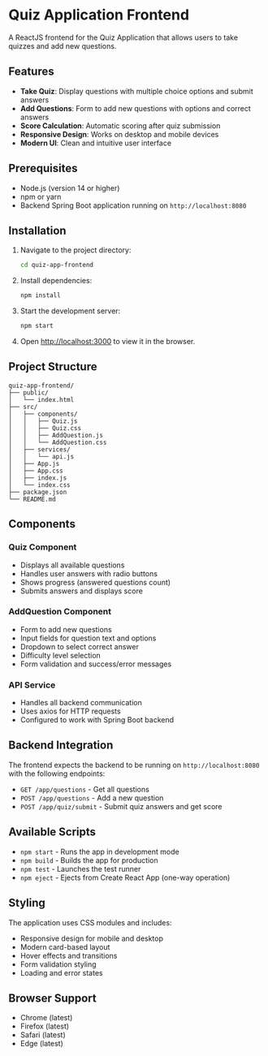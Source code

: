 # Quiz Application Frontend

A ReactJS frontend for the Quiz Application that allows users to take quizzes and add new questions.

## Features

- **Take Quiz**: Display questions with multiple choice options and submit answers
- **Add Questions**: Form to add new questions with options and correct answers
- **Score Calculation**: Automatic scoring after quiz submission
- **Responsive Design**: Works on desktop and mobile devices
- **Modern UI**: Clean and intuitive user interface

## Prerequisites

- Node.js (version 14 or higher)
- npm or yarn
- Backend Spring Boot application running on `http://localhost:8080`

## Installation

1. Navigate to the project directory:
   ```bash
   cd quiz-app-frontend
   ```

2. Install dependencies:
   ```bash
   npm install
   ```

3. Start the development server:
   ```bash
   npm start
   ```

4. Open [http://localhost:3000](http://localhost:3000) to view it in the browser.

## Project Structure

```
quiz-app-frontend/
├── public/
│   └── index.html
├── src/
│   ├── components/
│   │   ├── Quiz.js
│   │   ├── Quiz.css
│   │   ├── AddQuestion.js
│   │   └── AddQuestion.css
│   ├── services/
│   │   └── api.js
│   ├── App.js
│   ├── App.css
│   ├── index.js
│   └── index.css
├── package.json
└── README.md
```

## Components

### Quiz Component
- Displays all available questions
- Handles user answers with radio buttons
- Shows progress (answered questions count)
- Submits answers and displays score

### AddQuestion Component
- Form to add new questions
- Input fields for question text and options
- Dropdown to select correct answer
- Difficulty level selection
- Form validation and success/error messages

### API Service
- Handles all backend communication
- Uses axios for HTTP requests
- Configured to work with Spring Boot backend

## Backend Integration

The frontend expects the backend to be running on `http://localhost:8080` with the following endpoints:

- `GET /app/questions` - Get all questions
- `POST /app/questions` - Add a new question
- `POST /app/quiz/submit` - Submit quiz answers and get score

## Available Scripts

- `npm start` - Runs the app in development mode
- `npm build` - Builds the app for production
- `npm test` - Launches the test runner
- `npm eject` - Ejects from Create React App (one-way operation)

## Styling

The application uses CSS modules and includes:
- Responsive design for mobile and desktop
- Modern card-based layout
- Hover effects and transitions
- Form validation styling
- Loading and error states

## Browser Support

- Chrome (latest)
- Firefox (latest)
- Safari (latest)
- Edge (latest)
